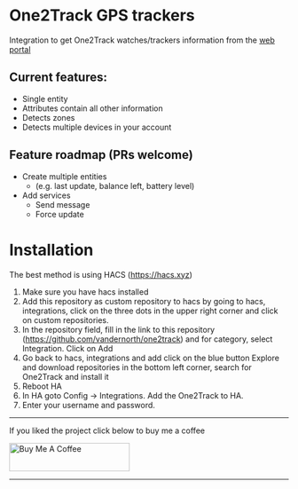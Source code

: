 # One2Track GPS trackers
Integration to get One2Track watches/trackers information from the [web portal](https://www.one2trackgps.com/auth/users/sign_in)

## Current features:
 - Single entity
 - Attributes contain all other information
 - Detects zones
 - Detects multiple devices in your account

## Feature roadmap (PRs welcome)
 - Create multiple entities 
   - (e.g. last update, balance left, battery level)
 - Add services
   - Send message
   - Force update

# Installation
The best method is using HACS (https://hacs.xyz)
1.  Make sure you have hacs installed
2.  Add this repository as custom repository to hacs by going to hacs, integrations, click on the three dots in the upper right corner and click on custom repositories.
3.  In the repository field, fill in the link to this repository (https://github.com/vandernorth/one2track) and for category, select Integration. Click on Add
4.  Go back to hacs, integrations and add click on the blue button Explore and download repositories in the bottom left corner, search for One2Track and install it
5.  Reboot HA
6.  In HA goto Config -> Integrations. Add the One2Track to HA.
7.  Enter your username and password.

____________________________________

If you liked the project click below to buy me a coffee

<a href="https://www.buymeacoffee.com/vandernorth" target="_blank"><img src="https://cdn.buymeacoffee.com/buttons/arial-black.png" alt="Buy Me A Coffee" style="height: 51px !important;width: 217px !important;" ></a>

------------------------------------
